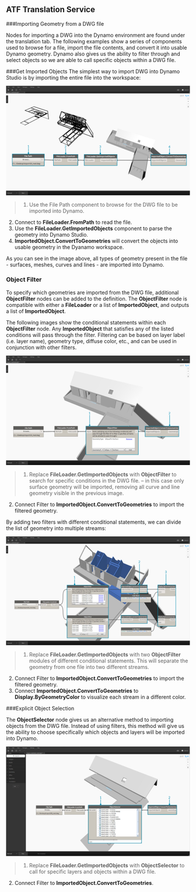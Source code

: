 ## ATF Translation Service


###Importing Geometry from a DWG file

Nodes for importing a DWG into the Dynamo environment are found under the translation tab.  The following examples show a series of components used to browse for a file, import the file contents, and convert it into usable Dynamo geometry. Dynamo also gives us the ability to filter through and select objects so we are able to call specific objects within a DWG file.

###Get Imported Objects
The simplest way to import DWG into Dynamo Studio is by importing the entire file into the workspace:

![GetImportedObjects](images/5-8/GetImportedObjects.jpg)

>1.	Use the File Path component to browse for the DWG file to be imported into Dynamo.
2.	Connect to **FileLoader.FromPath** to read the file.
3.	Use the **FileLoader.GetImportedObjects** component to parse the geometry into Dynamo Studio.
4.	**ImportedObject.ConvertToGeometries** will convert the objects into usable geometry in the Dyanamo workspace.

As you can see in the image above, all types of geometry present in the file - surfaces, meshes, curves and lines - are imported into Dynamo.  

### Object Filter
To specify which geometries are imported from the DWG file, additional **ObjectFilter** nodes can be added to the definition. The **ObjectFilter** node is compatible with either a **FileLoader** or a list of **ImportedObject**, and outputs a list of **ImportedObject**.

The following images show the conditional statements within each **ObjectFilter** node. Any **ImportedObject** that satisfies any of the listed conditions will pass through the filter. Filtering can be based on layer label (i.e. layer name), geometry type, diffuse color, etc., and can be used in conjunction with other filters. 

![ObjectFilter1](images/5-8/ObjectFilter01.jpg)

>1.	Replace **FileLoader.GetImportedObjects** with **ObjectFilter** to search for specific conditions in the DWG file. – in this case only surface geometry will be imported, removing all curve and line geometry visible in the previous image.
2.	Connect Filter to **ImportedObject.ConvertToGeometries** to import the filtered geometry.

By adding two filters with different conditional statements, we can divide the list of geometry into multiple streams:

![ObjectFilter2](images/5-8/ObjectFilter02.jpg)

>1.	Replace **FileLoader.GetImportedObjects** with two **ObjectFilter** modules of different conditional statements. This will separate the geometry from one file into two different streams.
2.	Connect Filter to **ImportedObject.ConvertToGeometries** to import the filtered geometry.
3.	Connect **ImportedObject.ConvertToGeometries** to **Display.ByGeometryColor** to visualize each stream in a different color. 

###Explicit Object Selection

The **ObjectSelector** node gives us an alternative method to importing objects from the DWG file. Instead of using filters, this method will give us the ability to choose specifically which objects and layers will be imported into Dynamo.

![Point to Curve](images/5-8/ObjectSelector.jpg)
>1. Replace **FileLoader.GetImportedObjects** with **ObjectSelector** to call for specific layers and objects within a DWG file.
2. Connect Filter to **ImportedObject.ConvertToGeometries**. 

